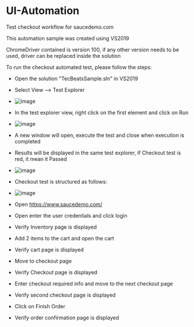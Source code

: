 # UI-Automation
 Test checkout workflow for saucedemo.com

This automation sample was created using VS2019

ChromeDriver contained is version 100, if any other version needs to be used, driver can be replaced inside the solution

To run the checkout automated test, please follow the steps:

- Open the solution "TecBeatsSample.sln" in VS2019
- Select View --> Test Explorer
- ![image](https://user-images.githubusercontent.com/104591722/165855805-d9d29c76-24e2-405e-b813-1aeaa91efe6b.png)

- In the test explorer view, right click on the first element and click on Run
- ![image](https://user-images.githubusercontent.com/104591722/165855928-fe0de127-9996-48f5-b6e2-e53ed824ef03.png)

- A new window will open, execute the test and close when execution is completed
- Results will be displayed in the same test explorer, if Checkout test is red, it mean it Passed
- ![image](https://user-images.githubusercontent.com/104591722/165856106-98aa4baa-416d-494c-a3c4-2b96f5ed16c8.png)

- Checkout test is structured as follows:
- ![image](https://user-images.githubusercontent.com/104591722/165856228-bc95b359-a08f-4e40-9ae2-502f467b1685.png)
- Open https://www.saucedemo.com/
- Open enter the user credentials and click login
- Verify Inventory page is displayed
- Add 2 items to the cart and open the cart
- Verify cart page is displayed
- Move to checkout page
- Verify Checkout page is displayed
- Enter checkout required info and move to the next checkout page
- Verify second checkout page is displayed
- Click on Finish Order
- Verify order confirmation page is displayed

